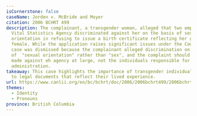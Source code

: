 ```yaml
---
isCornerstone: false
caseName: Jorden v. McBride and Moyer
citation: 2006 BCHRT 499
description: The complainant, a transgender woman, alleged that two employees of
  Vital Statistics Agency discriminated against her on the basis of sexual
  orientation in refusing to issue a birth certificate reflecting her gender as
  female. While the application raises significant issues under the Code, the
  case was dismissed because the complainant alleged discrimination on the basis
  of  "sexual orientation" rather than "sex", and the complaint should have been
  made against eh agency at large, not the individuals responsible for the Act's
  administration.
takeaway: This case highlights the importance of transgender individuals' access
  to legal documents that reflect their lived experience.
url: https://www.canlii.org/en/bc/bchrt/doc/2006/2006bchrt499/2006bchrt499.html?resultIndex=1
themes:
  - Identity
  - Pronouns
province: British Columbia
---
```

